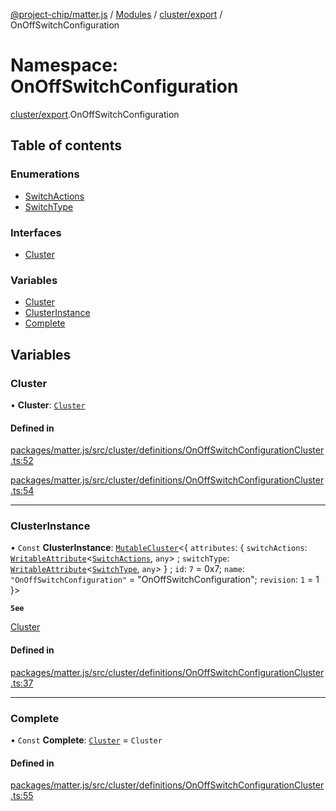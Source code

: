 [@project-chip/matter.js](../README.md) / [Modules](../modules.md) / [cluster/export](cluster_export.md) / OnOffSwitchConfiguration

# Namespace: OnOffSwitchConfiguration

[cluster/export](cluster_export.md).OnOffSwitchConfiguration

## Table of contents

### Enumerations

- [SwitchActions](../enums/cluster_export.OnOffSwitchConfiguration.SwitchActions.md)
- [SwitchType](../enums/cluster_export.OnOffSwitchConfiguration.SwitchType.md)

### Interfaces

- [Cluster](../interfaces/cluster_export.OnOffSwitchConfiguration.Cluster.md)

### Variables

- [Cluster](cluster_export.OnOffSwitchConfiguration.md#cluster)
- [ClusterInstance](cluster_export.OnOffSwitchConfiguration.md#clusterinstance)
- [Complete](cluster_export.OnOffSwitchConfiguration.md#complete)

## Variables

### Cluster

• **Cluster**: [`Cluster`](../interfaces/cluster_export.OnOffSwitchConfiguration.Cluster.md)

#### Defined in

[packages/matter.js/src/cluster/definitions/OnOffSwitchConfigurationCluster.ts:52](https://github.com/project-chip/matter.js/blob/5f71eedebdb9fa54338bde320c311bb359b7455d/packages/matter.js/src/cluster/definitions/OnOffSwitchConfigurationCluster.ts#L52)

[packages/matter.js/src/cluster/definitions/OnOffSwitchConfigurationCluster.ts:54](https://github.com/project-chip/matter.js/blob/5f71eedebdb9fa54338bde320c311bb359b7455d/packages/matter.js/src/cluster/definitions/OnOffSwitchConfigurationCluster.ts#L54)

___

### ClusterInstance

• `Const` **ClusterInstance**: [`MutableCluster`](../interfaces/cluster_export.MutableCluster-1.md)\<\{ `attributes`: \{ `switchActions`: [`WritableAttribute`](../interfaces/cluster_export.WritableAttribute.md)\<[`SwitchActions`](../enums/cluster_export.OnOffSwitchConfiguration.SwitchActions.md), `any`\> ; `switchType`: [`WritableAttribute`](../interfaces/cluster_export.WritableAttribute.md)\<[`SwitchType`](../enums/cluster_export.OnOffSwitchConfiguration.SwitchType.md), `any`\>  } ; `id`: ``7`` = 0x7; `name`: ``"OnOffSwitchConfiguration"`` = "OnOffSwitchConfiguration"; `revision`: ``1`` = 1 }\>

**`See`**

[Cluster](cluster_export.OnOffSwitchConfiguration.md#cluster)

#### Defined in

[packages/matter.js/src/cluster/definitions/OnOffSwitchConfigurationCluster.ts:37](https://github.com/project-chip/matter.js/blob/5f71eedebdb9fa54338bde320c311bb359b7455d/packages/matter.js/src/cluster/definitions/OnOffSwitchConfigurationCluster.ts#L37)

___

### Complete

• `Const` **Complete**: [`Cluster`](../interfaces/cluster_export.OnOffSwitchConfiguration.Cluster.md) = `Cluster`

#### Defined in

[packages/matter.js/src/cluster/definitions/OnOffSwitchConfigurationCluster.ts:55](https://github.com/project-chip/matter.js/blob/5f71eedebdb9fa54338bde320c311bb359b7455d/packages/matter.js/src/cluster/definitions/OnOffSwitchConfigurationCluster.ts#L55)
